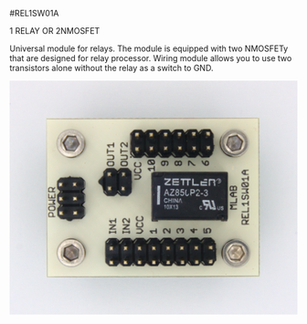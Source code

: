 <!--- PrjInfo ---> <!--- Please remove this line after manually editing --->
<!--- 00a56be08b96043df9e37d6aff7b6990 --->
<!--- Created:20170111-16:38: ---> 
<!--- Author:Mlab: ---> 
<!--- AuthorEmail:mlab@mlab.cz: ---> 
<!--- Tags:imported: ---> 
<!--- Ust:http://www.ust.cz/shop/product_info.php?cPath=22_54&products_id=233&osCsid=nd8783lqmlq7t98fbhdjvv8vv2: ---> 
<!--- Name:REL1SW01A: --->
#REL1SW01A 
<!--- LongName --->
1 RELAY OR 2NMOSFET
<!--- ELongName ---> 

<!--- Lead --->
Universal module for relays. The module is equipped with two NMOSFETy that are designed for relay processor. Wiring module allows you to use two transistors alone without the relay as a switch to GND.
<!--- ELead ---> 

![LeadImg](DOC/SRC/img/REL1SW01A_Top_Big.jpg) 


​
​
<!--- Description --->
<!--- EDescription --->
<!--- Content --->
<!--- EContent --->
            
